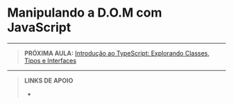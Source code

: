 # Manipulando a D.O.M com JavaScript





---

> **PRÓXIMA AULA:** [Introdução ao TypeScript: Explorando Classes, Tipos e Interfaces](../17-introducao-typescript)

---

> **LINKS DE APOIO**
>
> - []()

